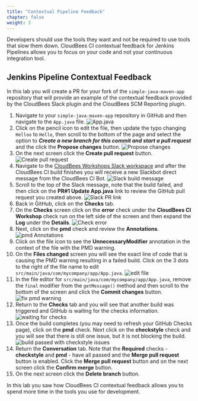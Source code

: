 ```yaml
---
title: "Contextual Pipeline Feedback"
chapter: false
weight: 3
---
```


Developers should use the tools they want and not be required to use tools that slow them down. CloudBees CI contextual feedback for Jenkins Pipelines allows you to focus on your code and not your continuous integration tool.

## Jenkins Pipeline Contextual Feedback
In this lab you will create a PR for your fork of the `simple-java-maven-app` repository that will provide an example of the contextual feedback provided by the CloudBees Slack plugin and the CloudBees SCM Reporting plugin.

1. Navigate to your `simple-java-maven-app` repository in GitHub and then navigate to the `App.java` file. ![App.java](goto-app-java.png?width=50pc)
2. Click on the pencil icon to edit the file, then update the typo changing `Helloo` to `Hello`, then scroll to the bottom of the page and select the option to ***Create a new branch for this commit and start a pull request*** and the click the **Propose changes** button. ![Propose changes](propose-changes.png?width=50pc)
3. On the next screen click the **Create pull request** button. ![Create pull request](create-pr.png?width=50pc)
4. Navigate to the [CloudBees Workshops Slack workspace](https://app.slack.com/client/T010A455W77/) and after the CloudBees CI build finishes you will receive a new Slackbot direct message from the CloudBees CI Bot. ![Slack build message](slack-build-msg.png?width=50pc)
5. Scroll to the top of the Slack message, note that the build failed, and then click on the **PR#1 Update App.java** link to review the GitHub pull request you created above. ![Slack PR link](slack-pr-link.png?width=50pc)
6. Back in GitHub, click on the **Checks** tab. 
7. On the **Checks** screen click on the **error** check under the **CloudBees CI Workshop** check run on the left side of the screen and then expand the **Log** under the **Details**. ![Check error](check-error-log.png?width=50pc)
8. Next, click on the **pmd** check and review the **Annotations**. ![pmd Annotations](pmd-annotations.png?width=50pc)
9. Click on the file icon to see the **UnnecessaryModifier** annotation in the context of the file with the PMD warning. 
10. On the **Files changed** screen you will see the exact line of code that is causing the PMD warning resulting in a failed build. Click on the 3 dots to the right of the file name to edit `src/main/java/com/mycompany/app/App.java`. ![edit file](edit-file.png?width=50pc)
11. In the file editor for `src/main/java/com/mycompany/app/App.java`, remove the `final` modifier from the `getMessage()` method and then scroll to the bottom of the screen and click the **Commit changes** button. ![fix pmd warning](fix-pmd-warning.png?width=50pc)
12. Return to the **Checks** tab and you will see that another build was triggered and GitHub is waiting for the checks information. ![waiting for checks](waiting-for-checks.png?width=50pc)
13. Once the build completes (you may need to refresh your GitHub Checks page), click on the **pmd** check. Next click on the **checkstyle** check and you will see that there is still one issue, but it is not blocking the build. ![build passed with checkstyle issues](build-passed.png?width=50pc)
14. Return the **Conversation** tab. Note that the **Required** checks - **checkstyle** and **pmd** - have all passed and the **Merge pull request** button is enabled. Click the **Merge pull request** button and on the next screen click the **Confirm merge** button. 
15. On the next screen click the **Delete branch** button.

In this lab you saw how CloudBees CI contextual feedback allows you to spend more time in the tools you use for development.


